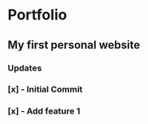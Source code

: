 # Portfolio 
## My first personal website
### Updates 

### [x] - Initial Commit
### [x] - Add feature 1